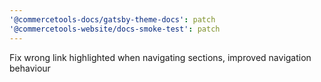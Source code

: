 ```yaml
---
'@commercetools-docs/gatsby-theme-docs': patch
'@commercetools-website/docs-smoke-test': patch
---
```


Fix wrong link highlighted when navigating sections, improved navigation behaviour
